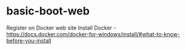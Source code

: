 # basic-boot-web
Register on Docker web site
Install Docker - https://docs.docker.com/docker-for-windows/install/#what-to-know-before-you-install
